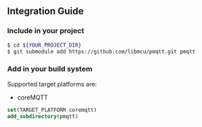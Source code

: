 ## Integration Guide

### Include in your project

```bash
$ cd ${YOUR_PROJECT_DIR}
$ git submodule add https://github.com/libmcu/pmqtt.git pmqtt
```

### Add in your build system

Supported target platforms are:

- coreMQTT

```cmake
set(TARGET_PLATFORM coremqtt)
add_subdirectory(pmqtt)
```

